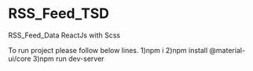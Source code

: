 # RSS_Feed_TSD
RSS_Feed_Data ReactJs with Scss

To run project please follow below lines.
1)npm i
2)npm install @material-ui/core
3)npm run dev-server
